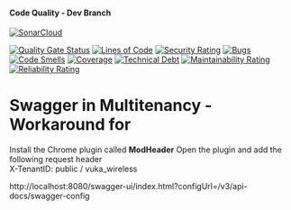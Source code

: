 #### Code Quality - Dev Branch

[![SonarCloud](https://sonarcloud.io/images/project_badges/sonarcloud-black.svg)](https://sonarcloud.io/dashboard?id=vuka-mpesa-gateway)

[![Quality Gate Status](https://sonarcloud.io/api/project_badges/measure?project=vuka-mpesa-gateway&metric=alert_status&token=3fcd5e367365192d9a3d956fc665562b6876bb03)](https://sonarcloud.io/dashboard?id=vuka-mpesa-gateway)
[![Lines of Code](https://sonarcloud.io/api/project_badges/measure?project=vuka-mpesa-gateway&metric=ncloc&token=3fcd5e367365192d9a3d956fc665562b6876bb03)](https://sonarcloud.io/dashboard?id=vuka-mpesa-gateway)
[![Security Rating](https://sonarcloud.io/api/project_badges/measure?project=vuka-mpesa-gateway&metric=security_rating&token=3fcd5e367365192d9a3d956fc665562b6876bb03)](https://sonarcloud.io/dashboard?id=vuka-mpesa-gateway)
[![Bugs](https://sonarcloud.io/api/project_badges/measure?project=vuka-mpesa-gateway&metric=bugs&token=3fcd5e367365192d9a3d956fc665562b6876bb03)](https://sonarcloud.io/dashboard?id=vuka-mpesa-gateway)
[![Code Smells](https://sonarcloud.io/api/project_badges/measure?project=vuka-mpesa-gateway&metric=code_smells&token=3fcd5e367365192d9a3d956fc665562b6876bb03)](https://sonarcloud.io/dashboard?id=vuka-mpesa-gateway)
[![Coverage](https://sonarcloud.io/api/project_badges/measure?project=vuka-mpesa-gateway&metric=coverage&token=3fcd5e367365192d9a3d956fc665562b6876bb03)](https://sonarcloud.io/dashboard?id=vuka-mpesa-gateway)
[![Technical Debt](https://sonarcloud.io/api/project_badges/measure?project=vuka-mpesa-gateway&metric=sqale_index&token=3fcd5e367365192d9a3d956fc665562b6876bb03)](https://sonarcloud.io/dashboard?id=vuka-mpesa-gateway)
[![Maintainability Rating](https://sonarcloud.io/api/project_badges/measure?project=vuka-mpesa-gateway&metric=sqale_rating&token=3fcd5e367365192d9a3d956fc665562b6876bb03)](https://sonarcloud.io/dashboard?id=vuka-mpesa-gateway)
[![Reliability Rating](https://sonarcloud.io/api/project_badges/measure?project=vuka-mpesa-gateway&metric=reliability_rating&token=3fcd5e367365192d9a3d956fc665562b6876bb03)](https://sonarcloud.io/dashboard?id=vuka-mpesa-gateway)


# Swagger in Multitenancy - Workaround for
Install the Chrome plugin called **ModHeader** 
Open the plugin and add the following request header  
X-TenantID: public / vuka_wireless

http://localhost:8080/swagger-ui/index.html?configUrl=/v3/api-docs/swagger-config

